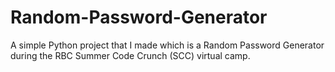 # Random-Password-Generator
A simple Python project that I made which is a Random Password Generator during the RBC Summer Code Crunch (SCC) virtual camp.

